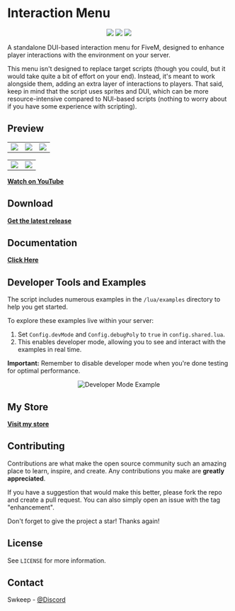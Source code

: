 # Interaction Menu

<center>

![](https://img.shields.io/github/v/release/swkeep/interaction-menu?logo=github)
![](https://img.shields.io/github/downloads/swkeep/interaction-menu/total?logo=github)
![](https://img.shields.io/github/downloads/swkeep/interaction-menu/latest/total?logo=github)

</center>

A standalone DUI-based interaction menu for FiveM, designed to enhance player interactions with the environment on your server.

This menu isn't designed to replace target scripts (though you could, but it would take quite a bit of effort on your end). Instead, it's meant to work alongside them, adding an extra layer of interactions to players. That said, keep in mind that the script uses sprites and DUI, which can be more resource-intensive compared to NUI-based scripts (nothing to worry about if you have some experience with scripting).

## Preview

<center>
    <table>
    <tr>
        <td align="center">
            <img src="https://cdn.swkeep.com/interaction_menu/preview_1.jpg" />
        </td>
        <td align="center">
            <img src="https://cdn.swkeep.com/interaction_menu/preview_2.jpg" />
        </td>
        <td align="center">
            <img src="https://cdn.swkeep.com/interaction_menu/preview_3.jpg" />
        </td>
    </tr>
    </table>
</center>

<center>
    <table>
    <tr>
        <td align="center">
            <img src="https://cdn.swkeep.com/interaction_menu/preview_4.jpg" />
        </td>
        <td align="center">
            <img src="https://cdn.swkeep.com/interaction_menu/preview_5.jpg" />
        </td>
    </tr>
    </table>
</center>

**[Watch on YouTube](https://www.youtube.com/watch?v=7ylxnj4HC5A)**

## Download

**[Get the latest release](https://github.com/swkeep/interaction-menu/releases/latest)**

## Documentation

**[Click Here](https://swkeep.com)**

## Developer Tools and Examples

The script includes numerous examples in the `/lua/examples` directory to help you get started.

To explore these examples live within your server:
1. Set `Config.devMode` and `Config.debugPoly` to `true` in `config.shared.lua`.
2. This enables developer mode, allowing you to see and interact with the examples in real time.

**Important:** Remember to disable developer mode when you're done testing for optimal performance.

<center>
    <img src="https://cdn.swkeep.com/interaction_menu/dev_mode.jpg" alt="Developer Mode Example"/>
</center>

## My Store

**[Visit my store](https://swkeep.tebex.io/)**

<!-- CONTRIBUTING -->
## Contributing

Contributions are what make the open source community such an amazing place to learn, inspire, and create. Any contributions you make are **greatly appreciated**.

If you have a suggestion that would make this better, please fork the repo and create a pull request. You can also simply open an issue with the tag "enhancement".

Don't forget to give the project a star! Thanks again!

<!-- LICENSE -->
## License

See `LICENSE` for more information.

<!-- CONTACT -->
## Contact

Swkeep - [@Discord](https://discord.gg/ccMArCwrPV)
